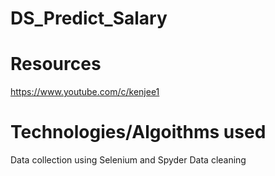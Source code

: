# DS_Predict_Salary

# Resources 
   https://www.youtube.com/c/kenjee1
  
  
# Technologies/Algoithms used
  Data collection using Selenium and Spyder
  Data cleaning
  
 
